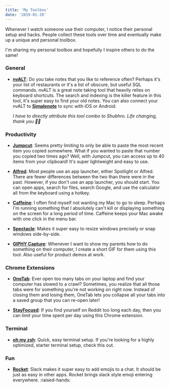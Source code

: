 ```yaml
---
title: 'My Toolbox'
date: '2019-01-20'
---
```


Whenever I watch someone use their computer, I notice their personal setup and hacks. People collect these tools over time and eventually make up a unique and personal toolbox.

I'm sharing my personal toolbox and hopefully I inspire others to do the same!

### General

- [**nvALT**](http://brettterpstra.com/projects/nvalt/): Do you take notes that you like to reference often? Perhaps it's your list of restaurants or it's a list of obscure, but useful SQL commands. nvALT is a great note taking tool that heavily relies on keyboard shortcuts. The search and indexing is the killer feature in this tool, it's super easy to find your old notes. You can also connect your nvALT to [**Simplenote**](https://simplenote.com/) to sync with iOS or Android.

  _I have to directly attribute this tool combo to Shubhro. Life changing, thank you 🙏🏽_

### Productivity

- [**Jumpcut**](http://jumpcut.sourceforge.net/): Seems pretty limiting to only be able to paste the most recent item you copied somewhere. What if you wanted to paste that number you copied two times ago? Well, with Jumpcut, you can access up to 40 items from your clipboard! It's super lightweight and easy to use.

- [**Alfred**](https://www.alfredapp.com/): Most people use an app launcher, either Spotlight or Alfred. There are fewer differences between the two than there were in the past. However, if you don't use an app launcher, you should start. You can open apps, search for files, search Google, and use the calculator all from the keyboard using a hotkey.

- [**Caffeine**](http://lightheadsw.com/caffeine/): I often find myself not wanting my Mac to go to sleep. Perhaps I'm running something that I absolutely can't kill or displaying something on the screen for a long period of time. Caffeine keeps your Mac awake with one click in the menu bar.

- [**Spectacle**](https://www.spectacleapp.com/): Makes it super easy to resize windows precisely or snap windows side-by-side.

- [**GIPHY Capture**](https://giphy.com/apps/giphycapture): Whenever I want to show my parents how to do something on their computer, I create a short GIF for them using this tool. Also useful for product demos at work.

### Chrome Extensions

- [**OneTab**](https://www.one-tab.com/): Ever open too many tabs on your laptop and find your computer has slowed to a crawl? Sometimes, you realize that all those tabs were for something you're not working on right now. Instead of closing them and losing them, OneTab lets you collapse all your tabs into a saved group that you can re-open later!

- [**StayFocusd**](http://www.stayfocusd.com/): If you find yourself on Reddit too long each day, then you can limit your time spent per day using this Chrome extension.

### Terminal

- [**oh my zsh**](https://ohmyz.sh/): Quick, easy terminal setup. If you're looking for a highly optimized, starter terminal setup, check this out.

### Fun

- [**Rocket**](https://matthewpalmer.net/rocket/): Slack makes it super easy to add emojis to a chat. It should be just as easy in other apps. Rocket brings slack style emoji entering everywhere. :raised-hands:
